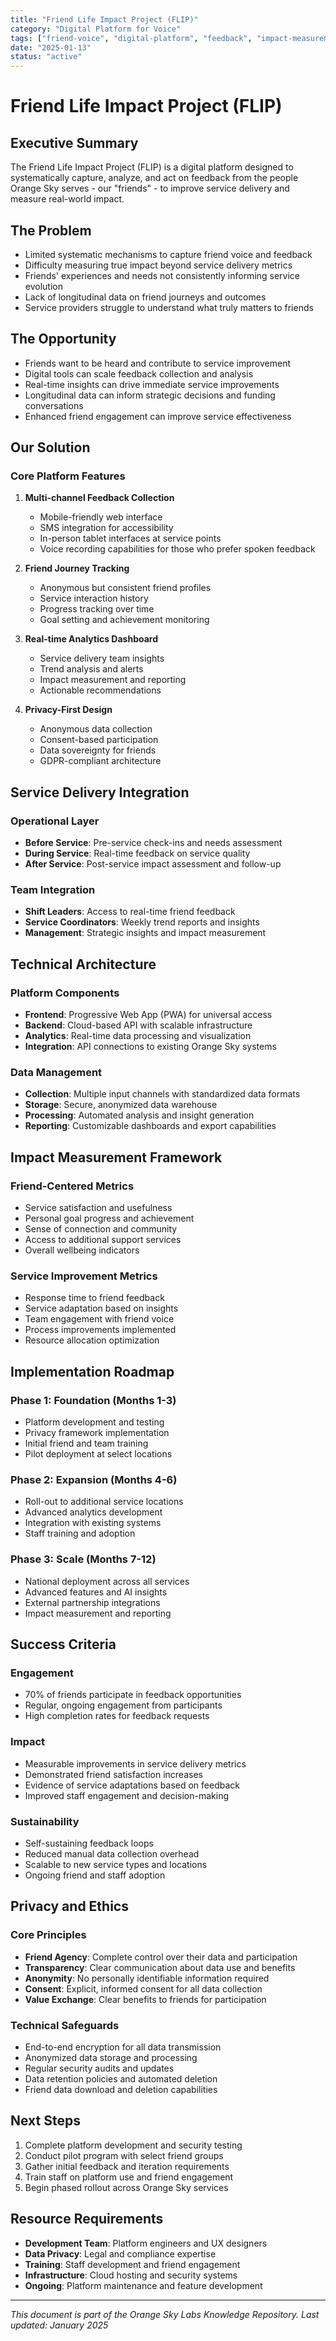 ```yaml
---
title: "Friend Life Impact Project (FLIP)"
category: "Digital Platform for Voice"
tags: ["friend-voice", "digital-platform", "feedback", "impact-measurement"]
date: "2025-01-13"
status: "active"
---
```


# Friend Life Impact Project (FLIP)

## Executive Summary
The Friend Life Impact Project (FLIP) is a digital platform designed to systematically capture, analyze, and act on feedback from the people Orange Sky serves - our "friends" - to improve service delivery and measure real-world impact.

## The Problem
- Limited systematic mechanisms to capture friend voice and feedback
- Difficulty measuring true impact beyond service delivery metrics
- Friends' experiences and needs not consistently informing service evolution
- Lack of longitudinal data on friend journeys and outcomes
- Service providers struggle to understand what truly matters to friends

## The Opportunity
- Friends want to be heard and contribute to service improvement
- Digital tools can scale feedback collection and analysis
- Real-time insights can drive immediate service improvements
- Longitudinal data can inform strategic decisions and funding conversations
- Enhanced friend engagement can improve service effectiveness

## Our Solution

### Core Platform Features
1. **Multi-channel Feedback Collection**
   - Mobile-friendly web interface
   - SMS integration for accessibility
   - In-person tablet interfaces at service points
   - Voice recording capabilities for those who prefer spoken feedback

2. **Friend Journey Tracking**
   - Anonymous but consistent friend profiles
   - Service interaction history
   - Progress tracking over time
   - Goal setting and achievement monitoring

3. **Real-time Analytics Dashboard**
   - Service delivery team insights
   - Trend analysis and alerts
   - Impact measurement and reporting
   - Actionable recommendations

4. **Privacy-First Design**
   - Anonymous data collection
   - Consent-based participation
   - Data sovereignty for friends
   - GDPR-compliant architecture

## Service Delivery Integration

### Operational Layer
- **Before Service**: Pre-service check-ins and needs assessment
- **During Service**: Real-time feedback on service quality
- **After Service**: Post-service impact assessment and follow-up

### Team Integration
- **Shift Leaders**: Access to real-time friend feedback
- **Service Coordinators**: Weekly trend reports and insights
- **Management**: Strategic insights and impact measurement

## Technical Architecture

### Platform Components
- **Frontend**: Progressive Web App (PWA) for universal access
- **Backend**: Cloud-based API with scalable infrastructure
- **Analytics**: Real-time data processing and visualization
- **Integration**: API connections to existing Orange Sky systems

### Data Management
- **Collection**: Multiple input channels with standardized data formats
- **Storage**: Secure, anonymized data warehouse
- **Processing**: Automated analysis and insight generation
- **Reporting**: Customizable dashboards and export capabilities

## Impact Measurement Framework

### Friend-Centered Metrics
- Service satisfaction and usefulness
- Personal goal progress and achievement
- Sense of connection and community
- Access to additional support services
- Overall wellbeing indicators

### Service Improvement Metrics
- Response time to friend feedback
- Service adaptation based on insights
- Team engagement with friend voice
- Process improvements implemented
- Resource allocation optimization

## Implementation Roadmap

### Phase 1: Foundation (Months 1-3)
- Platform development and testing
- Privacy framework implementation
- Initial friend and team training
- Pilot deployment at select locations

### Phase 2: Expansion (Months 4-6)
- Roll-out to additional service locations
- Advanced analytics development
- Integration with existing systems
- Staff training and adoption

### Phase 3: Scale (Months 7-12)
- National deployment across all services
- Advanced features and AI insights
- External partnership integrations
- Impact measurement and reporting

## Success Criteria

### Engagement
- 70% of friends participate in feedback opportunities
- Regular, ongoing engagement from participants
- High completion rates for feedback requests

### Impact
- Measurable improvements in service delivery metrics
- Demonstrated friend satisfaction increases
- Evidence of service adaptations based on feedback
- Improved staff engagement and decision-making

### Sustainability
- Self-sustaining feedback loops
- Reduced manual data collection overhead
- Scalable to new service types and locations
- Ongoing friend and staff adoption

## Privacy and Ethics

### Core Principles
- **Friend Agency**: Complete control over their data and participation
- **Transparency**: Clear communication about data use and benefits
- **Anonymity**: No personally identifiable information required
- **Consent**: Explicit, informed consent for all data collection
- **Value Exchange**: Clear benefits to friends for participation

### Technical Safeguards
- End-to-end encryption for all data transmission
- Anonymized data storage and processing
- Regular security audits and updates
- Data retention policies and automated deletion
- Friend data download and deletion capabilities

## Next Steps
1. Complete platform development and security testing
2. Conduct pilot program with select friend groups
3. Gather initial feedback and iteration requirements
4. Train staff on platform use and friend engagement
5. Begin phased rollout across Orange Sky services

## Resource Requirements
- **Development Team**: Platform engineers and UX designers
- **Data Privacy**: Legal and compliance expertise
- **Training**: Staff development and friend engagement
- **Infrastructure**: Cloud hosting and security systems
- **Ongoing**: Platform maintenance and feature development

---
*This document is part of the Orange Sky Labs Knowledge Repository. Last updated: January 2025* 
